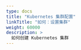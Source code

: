 ```yaml
---
type: docs
title: "Kubernetes 集群配置"
linkTitle: "如何：设置集群"
weight: 60000
description: >
  如何创建 Kubernetes 集群
---
```


